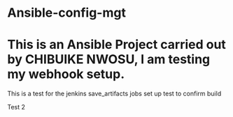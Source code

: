 # Ansible-config-mgt

# This is an Ansible Project carried out by CHIBUIKE NWOSU, I am testing my webhook setup.

This is a test for the jenkins save_artifacts jobs set up test to confirm build

Test 2 
